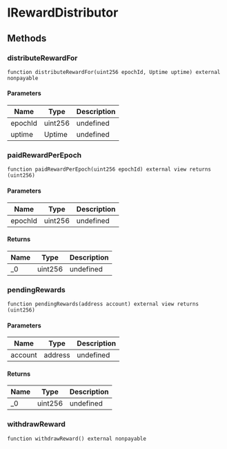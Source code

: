 # IRewardDistributor









## Methods

### distributeRewardFor

```solidity
function distributeRewardFor(uint256 epochId, Uptime uptime) external nonpayable
```





#### Parameters

| Name | Type | Description |
|---|---|---|
| epochId | uint256 | undefined |
| uptime | Uptime | undefined |

### paidRewardPerEpoch

```solidity
function paidRewardPerEpoch(uint256 epochId) external view returns (uint256)
```





#### Parameters

| Name | Type | Description |
|---|---|---|
| epochId | uint256 | undefined |

#### Returns

| Name | Type | Description |
|---|---|---|
| _0 | uint256 | undefined |

### pendingRewards

```solidity
function pendingRewards(address account) external view returns (uint256)
```





#### Parameters

| Name | Type | Description |
|---|---|---|
| account | address | undefined |

#### Returns

| Name | Type | Description |
|---|---|---|
| _0 | uint256 | undefined |

### withdrawReward

```solidity
function withdrawReward() external nonpayable
```









